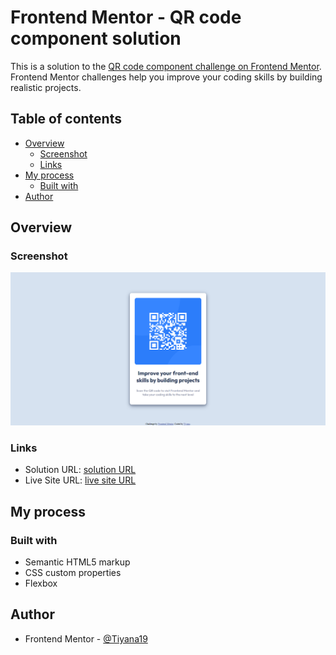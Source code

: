 # Frontend Mentor - QR code component solution

This is a solution to the [QR code component challenge on Frontend Mentor](https://www.frontendmentor.io/challenges/qr-code-component-iux_sIO_H). Frontend Mentor challenges help you improve your coding skills by building realistic projects.

## Table of contents

- [Overview](#overview)
  - [Screenshot](#screenshot)
  - [Links](#links)
- [My process](#my-process)
  - [Built with](#built-with)
- [Author](#author)

## Overview

### Screenshot

![Alt text](images/screenshot.png)

### Links

- Solution URL: [solution URL](https://github.com/Tiyana19/qr-code-component)
- Live Site URL: [live site URL](https://tiyana19.github.io/qr-code-component/)

## My process

### Built with

- Semantic HTML5 markup
- CSS custom properties
- Flexbox

## Author

- Frontend Mentor - [@Tiyana19](https://www.frontendmentor.io/profile/Tiyana19)
